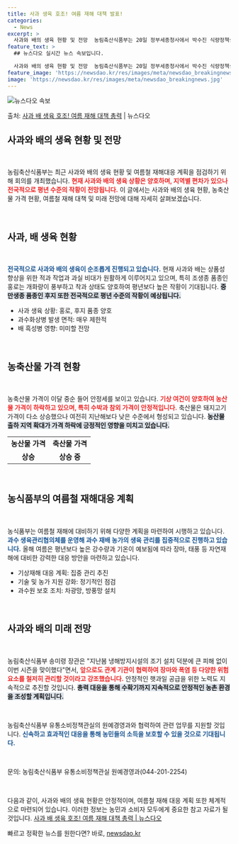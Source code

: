 ```yaml
---
title: 사과 생육 호조! 여름 재해 대책 발표!
categories:
  - News
excerpt: >
  사과와 배의 생육 현황 및 전망  농림축산식품부는 20일 정부세종청사에서 박수진 식량정책실장 주재로 농식품 …
feature_text: >
  ## 뉴스다오 실시간 뉴스 속보입니다.

  사과와 배의 생육 현황 및 전망  농림축산식품부는 20일 정부세종청사에서 박수진 식량정책실장 주재로 농식품 …
feature_image: 'https://newsdao.kr/res/images/meta/newsdao_breakingnews.jpg'
image: 'https://newsdao.kr/res/images/meta/newsdao_breakingnews.jpg'
---
```


![뉴스다오 속보](https://newsdao.kr/res/images/meta/newsdao_breakingnews.jpg)

<p>출처: <a href="https://newsdao.kr/4327" rel="dofollow">사과 배 생육 호조! 여름 재해 대책 총력</a> | 뉴스다오</p>

<h2 data-ke-size="size26">사과와 배의 생육 현황 및 전망</h2>

<p data-ke-size="size16">&nbsp;</p>

농림축산식품부는 최근 사과와 배의 생육 현황 및 여름철 재해대응 계획을 점검하기 위해 회의를 개최했습니다. <b><span style="color: #ee2323;">현재 사과와 배의 생육 상황은 양호하며, 지역별 편차가 있으나 전국적으로 평년 수준의 작황이 전망됩니다.</span></b> 이 글에서는 사과와 배의 생육 현황, 농축산물 가격 현황, 여름철 재해 대책 및 미래 전망에 대해 자세히 살펴보겠습니다.

<p data-ke-size="size16">&nbsp;</p>

<h2 data-ke-size="size26">사과, 배 생육 현황</h2>

<p data-ke-size="size16">&nbsp;</p>

<b><span style="color: #1a5490;">전국적으로 사과와 배의 생육이 순조롭게 진행되고 있습니다.</span></b> 현재 사과와 배는 상품성 향상을 위한 적과 작업과 과실 비대가 원활하게 이루어지고 있으며, 특히 조생종 품종인 홍로는 개화량이 풍부하고 착과 상태도 양호하여 평년보다 높은 작황이 기대됩니다. <b><span style="background-color: #21538527;">중만생종 품종인 후지 또한 전국적으로 평년 수준의 작황이 예상됩니다.</span></b> 

<ul>
<li>사과 생육 상황: 홍로, 후지 품종 양호</li>
<li>과수화상병 발생 면적: 매우 제한적</li>
<li>배 흑성병 영향: 미미할 전망</li>
</ul>

<p data-ke-size="size16">&nbsp;</p>

<h2 data-ke-size="size26">농축산물 가격 현황</h2>

<p data-ke-size="size16">&nbsp;</p>

농축산물 가격이 이달 중순 들어 안정세를 보이고 있습니다. <b><span style="color: #ee2323;">기상 여건이 양호하여 농산물 가격이 하락하고 있으며, 특히 수박과 참외 가격이 안정적입니다.</span></b> 축산물은 돼지고기 가격이 다소 상승했으나 여전히 지난해보다 낮은 수준에서 형성되고 있습니다. <b><span style="background-color: #21538527;">농산물 출하 지역 확대가 가격 하락에 긍정적인 영향을 미치고 있습니다.</span></b> 

<table>
<tr>
<td style="text-align: center; height: 17px;"><b>농산물 가격</b></td>
<td style="text-align: center; height: 17px;"><b>축산물 가격</b></td>
</tr>
<tr>
<td style="text-align: center; height: 17px;"><b>상승</b></td>
<td style="text-align: center; height: 17px;"><b>상승 중</b></td>
</tr>
</table>

<p data-ke-size="size16">&nbsp;</p>

<h2 data-ke-size="size26">농식품부의 여름철 재해대응 계획</h2>

<p data-ke-size="size16">&nbsp;</p>

농식품부는 여름철 재해에 대비하기 위해 다양한 계획을 마련하여 시행하고 있습니다. <b><span style="color: #1a5490;">과수 생육관리협의체를 운영해 과수 재배 농가의 생육 관리를 집중적으로 진행하고 있습니다.</span></b> 올해 여름은 평년보다 높은 강수량과 기온이 예보됨에 따라 장마, 태풍 등 자연재해에 대비한 강력한 대응 방안을 마련하고 있습니다. 

<ul>
<li>기상재해 대응 계획: 집중 관리 추진</li>
<li>기술 및 농가 지원 강화: 정기적인 점검</li>
<li>과수원 보호 조치: 차광망, 방풍망 설치</li>
</ul>

<p data-ke-size="size16">&nbsp;</p>

<h2 data-ke-size="size26">사과와 배의 미래 전망</h2>

<p data-ke-size="size16">&nbsp;</p>

농림축산식품부 송미령 장관은 "지난봄 냉해방지시설의 조기 설치 덕분에 큰 피해 없이 이번 시즌을 맞이했다"면서, <b><span style="color: #ee2323;">앞으로도 관계 기관이 협력하여 장마와 폭염 등 다양한 위험 요소를 철저히 관리할 것이라고 강조했습니다.</span></b> 안정적인 햇과일 공급을 위한 노력도 지속적으로 추진할 것입니다. <b><span style="background-color: #21538527;">총력 대응을 통해 수확기까지 지속적으로 안정적인 농촌 환경을 조성할 계획입니다.</span></b>

<p data-ke-size="size16">&nbsp;</p>

농림축산식품부 유통소비정책관실의 원예경영과와 협력하여 관련 업무를 지원할 것입니다. <b><span style="color: #1a5490;">신속하고 효과적인 대응을 통해 농민들의 소득을 보호할 수 있을 것으로 기대됩니다.</span></b>

<p data-ke-size="size16">&nbsp;</p>

문의: 농림축산식품부 유통소비정책관실 원예경영과(044-201-2254)

<p data-ke-size="size16">&nbsp;</p>

다음과 같이, 사과와 배의 생육 현황은 안정적이며, 여름철 재해 대응 계획 또한 체계적으로 마련되어 있습니다. 이러한 정보는 농민과 소비자 모두에게 중요한 참고 자료가 될 것입니다.  <a href="https://newsdao.kr/4327">사과 배 생육 호조! 여름 재해 대책 총력 | 뉴스다오</a> 

빠르고 정확한 뉴스를 원한다면? 바로, <a href="https://newsdao.kr" rel="dofollow">newsdao.kr</a>


